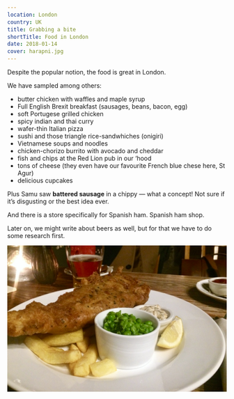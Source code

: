 ```yaml
---
location: London
country: UK
title: Grabbing a bite
shortTitle: Food in London
date: 2018-01-14
cover: harapni.jpg
---
```


Despite the popular notion, the food is great in London.

We have sampled among others:

- butter chicken with waffles and maple syrup
- Full English Brexit breakfast (sausages, beans, bacon, egg)
- soft Portugese grilled chicken
- spicy indian and thai curry
- wafer-thin Italian pizza
- sushi and those triangle rice-sandwhiches (onigiri)
- Vietnamese soups and noodles
- chicken-chorizo burrito with avocado and cheddar
- fish and chips at the Red Lion pub in our ‘hood
- tons of cheese (they even have our favourite French blue chese here, St Agur)
- delicious cupcakes

Plus Samu saw **battered sausage** in a chippy — what a concept! Not sure if it’s disgusting or the best idea ever.

And there is a store specifically for Spanish ham. Spanish ham shop.

Later on, we might write about beers as well, but for that we have to do some research first.

![fish and chips](../../img/hal.jpg)
